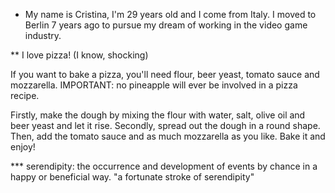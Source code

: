 * My name is Cristina, I'm 29 years old and I come from Italy. I moved
to Berlin 7 years ago to pursue my dream of working in the video game industry.
 
**  I love pizza! (I know, shocking)

If you want to bake a pizza, you'll need flour, beer yeast, 
tomato sauce and mozzarella. IMPORTANT: no pineapple will ever be involved in
a pizza recipe.

Firstly, make the dough by mixing the flour with water, salt, olive oil 
and beer yeast and let it rise. Secondly, spread out the dough in a 
round shape. Then, add the tomato sauce and as much mozzarella as you 
like. Bake it and enjoy!

*** serendipity: the occurrence and development of events by chance in a 
happy or beneficial way. "a fortunate stroke of serendipity"
